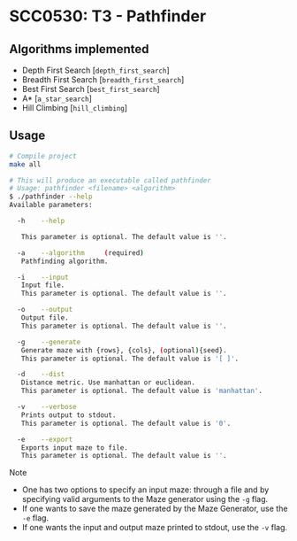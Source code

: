 # SCC0530: T3 - Pathfinder

## Algorithms implemented

- Depth First Search [`depth_first_search`]
- Breadth First Search [`breadth_first_search`]
- Best First Search [`best_first_search`]
- A* [`a_star_search`]
- Hill Climbing [`hill_climbing`]

## Usage

```sh
# Compile project
make all 

# This will produce an executable called pathfinder
# Usage: pathfinder <filename> <algorithm> 
$ ./pathfinder --help
Available parameters:

  -h    --help

   This parameter is optional. The default value is ''.

  -a    --algorithm     (required)
   Pathfinding algorithm.

  -i    --input
   Input file.
   This parameter is optional. The default value is ''.

  -o    --output
   Output file.
   This parameter is optional. The default value is ''.

  -g    --generate
   Generate maze with {rows}, {cols}, (optional){seed}.
   This parameter is optional. The default value is '[ ]'.

  -d    --dist
   Distance metric. Use manhattan or euclidean.
   This parameter is optional. The default value is 'manhattan'.

  -v    --verbose
   Prints output to stdout.
   This parameter is optional. The default value is '0'.

  -e    --export
   Exports input maze to file.
   This parameter is optional. The default value is ''.
```

Note
- One has two options to specify an input maze: through a file and by specifying valid arguments to the Maze generator using the `-g` flag.
- If one wants to save the maze generated by the Maze Generator, use the `-e` flag.
- If one wants the input and output maze printed to stdout, use the `-v` flag.
